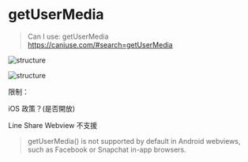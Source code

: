 # getUserMedia

> Can I use: getUserMedia  
> https://caniuse.com/#search=getUserMedia

![structure](https://github.com/krmfla/research-lab/blob/master/images/getUserMedia.png "getUserMedia")

![structure](https://github.com/krmfla/research-lab/blob/master/images/getUserMediaScope.png "getUserMedia Support")

限制：

iOS 政策？(是否開放)

Line Share Webview 不支援
> getUserMedia() is not supported by default in Android webviews, such as Facebook or Snapchat in-app browsers.
